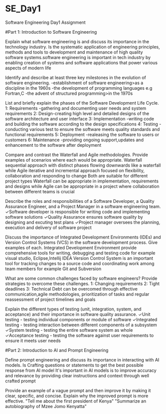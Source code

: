 # SE_Day1
Software Engineering Day1 Assignment

#Part 1: Introduction to Software Engineering

Explain what software engineering is and discuss its importance in the technology industry.
Is the systematic application of engineering principles, methods and tools to development and maintenance of high quality software systems.software engineering is important in tech industry by enabling creation of systems and software applications that power various aspects of modern life


Identify and describe at least three key milestones in the evolution of software engineering.
-establishment of software engineering>as a discipline in the 1960s
-the development of programming languages e.g Fortran,C
-the advent of structured programming>in the 1970s

List and briefly explain the phases of the Software Development Life Cycle.
1: Requirements -gathering and documenting user needs and system requirements 
2: Design-creating high level and detailed designs of the software architecture and user interface 
3: Implementation -writing code and building the software according to the design specifications 
4: Testing -conducting various test to ensure the software meets quality standards and functional requirements
5: Deployment -realeasing the software to users or customers
6: Maintenance -providing ongoing support,updates and enhancement to the software after deployment 

Compare and contrast the Waterfall and Agile methodologies. Provide examples of scenarios where each would be appropriate.
Waterfall sequential approach with distinct phases flowing downwards like a waterfall while Agile iterative and incremental approach focused on flexibility, collaboration and responding to change 
Both are suitable for different project types
Waterfall can be appropriate in implementation, requirements and designs while Agile can be appropriate in a project where collaboration between different teams is crucial


Describe the roles and responsibilities of a Software Developer, a Quality Assurance Engineer, and a Project Manager in a software engineering team.
✓Software developer is responsible for writing code and implementing software solutions
✓Quality Assurance ensures software quality by designing and excuting test plans
✓Project manager oversees the planning, execution and delivery of software project

Discuss the importance of Integrated Development Environments (IDEs) and Version Control Systems (VCS) in the software development process. Give examples of each.
Integrated Development Environment provide comprehensive tools for writing, debugging and testing code for example visual studio, Eclipse,Intellij IDEA 
Version Control System is an important tool for tracking changes to a source code and coordinating work among team members for example Git and Subversion

What are some common challenges faced by software engineers? Provide strategies to overcome these challenges.
1: Changing requirements
2: Tight deadlines 
3: Technical Debt 
can be overcomed through effective communication,agile methodologies, prioritization of tasks and regular reassessment of project timelines and goals

Explain the different types of testing (unit, integration, system, and acceptance) and their importance in software quality assurance.
✓Unit testing - testing individual components or module of software 
✓Integrated testing - testing interaction between different components of a subsystem
✓System testing - testing the entire software system as whole
✓Acceptance testing - testing the software against user requirements to ensure it meets user needs

#Part 2: Introduction to AI and Prompt Engineering


Define prompt engineering and discuss its importance in interacting with AI models.
Is Crafting questions or statements to get the best possible response from AI model
It's important in AI models is to improve accuracy and relevance by providing clear instructions and context through well crafted prompt

Provide an example of a vague prompt and then improve it by making it clear, specific, and concise. Explain why the improved prompt is more effective.
  "Tell me about the first president of Kenya"
  "Summarize an autobiography of Mzee Jomo Kenyatta"